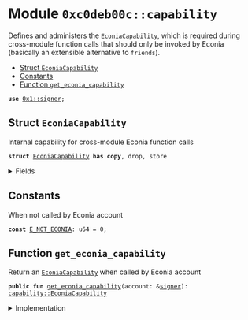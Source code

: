 
<a name="0xc0deb00c_capability"></a>

# Module `0xc0deb00c::capability`

Defines and administers the <code><a href="capability.md#0xc0deb00c_capability_EconiaCapability">EconiaCapability</a></code>, which is required
during cross-module function calls that should only be invoked by
Econia (basically an extensible alternative to <code>friends</code>).


-  [Struct `EconiaCapability`](#0xc0deb00c_capability_EconiaCapability)
-  [Constants](#@Constants_0)
-  [Function `get_econia_capability`](#0xc0deb00c_capability_get_econia_capability)


<pre><code><b>use</b> <a href="">0x1::signer</a>;
</code></pre>



<a name="0xc0deb00c_capability_EconiaCapability"></a>

## Struct `EconiaCapability`

Internal capability for cross-module Econia function calls


<pre><code><b>struct</b> <a href="capability.md#0xc0deb00c_capability_EconiaCapability">EconiaCapability</a> <b>has</b> <b>copy</b>, drop, store
</code></pre>



<details>
<summary>Fields</summary>


<dl>
<dt>
<code>dummy_field: bool</code>
</dt>
<dd>

</dd>
</dl>


</details>

<a name="@Constants_0"></a>

## Constants


<a name="0xc0deb00c_capability_E_NOT_ECONIA"></a>

When not called by Econia account


<pre><code><b>const</b> <a href="capability.md#0xc0deb00c_capability_E_NOT_ECONIA">E_NOT_ECONIA</a>: u64 = 0;
</code></pre>



<a name="0xc0deb00c_capability_get_econia_capability"></a>

## Function `get_econia_capability`

Return an <code><a href="capability.md#0xc0deb00c_capability_EconiaCapability">EconiaCapability</a></code> when called by Econia account


<pre><code><b>public</b> <b>fun</b> <a href="capability.md#0xc0deb00c_capability_get_econia_capability">get_econia_capability</a>(account: &<a href="">signer</a>): <a href="capability.md#0xc0deb00c_capability_EconiaCapability">capability::EconiaCapability</a>
</code></pre>



<details>
<summary>Implementation</summary>


<pre><code><b>public</b> <b>fun</b> <a href="capability.md#0xc0deb00c_capability_get_econia_capability">get_econia_capability</a>(
    account: &<a href="">signer</a>
): <a href="capability.md#0xc0deb00c_capability_EconiaCapability">EconiaCapability</a> {
    // Assert called by Econia account
    <b>assert</b>!(address_of(account) == @econia, <a href="capability.md#0xc0deb00c_capability_E_NOT_ECONIA">E_NOT_ECONIA</a>);
    // Return an Econia <a href="capability.md#0xc0deb00c_capability">capability</a>
    <a href="capability.md#0xc0deb00c_capability_EconiaCapability">EconiaCapability</a>{}
}
</code></pre>



</details>
